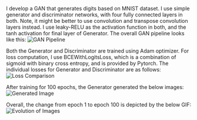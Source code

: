 I develop a GAN that generates digits based on MNIST dataset. I use simple generator and discriminator networks, with four fully connected layers in both. Note, it might be better to use convolution and transpose convolution layers instead. I use leaky-RELU as the activation function in both, and the tanh activation for final layer of Generator. The overall GAN pipeline looks like this:
![GAN Pipeline](https://github.com/divyamsaran/pytorch/gan/results/gan_pipeline.png)

Both the Generator and Discriminator are trained using Adam optimizer. For loss computation, I use BCEWithLogitsLoss, which is a combination of sigmoid with binary cross entropy, and is provided by Pytorch. The individual losses for Generator and Discriminator are as follows:
![Loss Comparison](https://github.com/divyamsaran/pytorch/gan/results/loss.png)

After training for 100 epochs, the Generator generated the below images:
![Generated Image](https://github.com/divyamsaran/pytorch/gan/results/image_at_epoch_0099.png)

Overall, the change from epoch 1 to epoch 100 is depicted by the below GIF:
![Evolution of Images](https://github.com/divyamsaran/pytorch/gan/results/gan_pytorch.gif)

